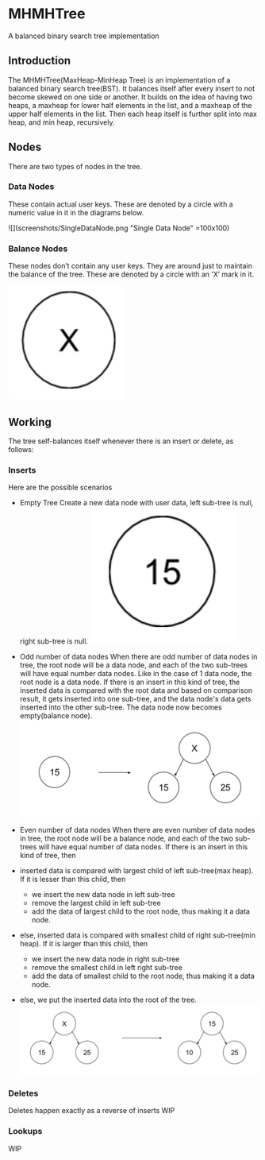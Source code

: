# MHMHTree
A balanced binary search tree implementation

## Introduction
The MHMHTree(MaxHeap-MinHeap Tree) is an implementation of a balanced binary search tree(BST). It balances itself after every insert to not become skewed on one side or another. It builds on the idea of having two heaps, a maxheap for lower half elements in the list, and a maxheap of the upper half elements in the list. Then each heap itself is further split into max heap, and min heap, recursively.

## Nodes
There are two types of nodes in the tree.

### Data Nodes
These contain actual user keys. 
These are denoted by a circle with a numeric value in it in the diagrams below.

![](screenshots/SingleDataNode.png "Single Data Node" =100x100)

### Balance Nodes
These nodes don’t contain any user keys.
They are around just to maintain the balance of the tree.
These are denoted by a circle with an ‘X’ mark in it.

![alt text](screenshots/SingleBlncNode.png "Single Balance Node")

## Working
The tree self-balances itself whenever there is an insert or delete, as follows:

### Inserts
Here are the possible scenarios

* Empty Tree
Create a new data node with user data, left sub-tree is null, right sub-tree is null.
![alt text](screenshots/SingleDataNode.png "Single Data Node")

* Odd number of data nodes
When there are odd number of data nodes in tree, the root node will be a data node, and each of the two sub-trees will have equal number data nodes. Like in the case of 1 data node, the root node is a data node.
If there is an insert in this kind of tree, the inserted data is compared with the root data and based on comparison result, it gets inserted into one sub-tree, and the data node's data gets inserted into the other sub-tree. The data node now becomes empty(balance node).
![alt text](screenshots/2NodeTree.png "2 Node Tree")

* Even number of data nodes
When there are even number of data nodes in tree, the root node will be a balance node, and each of the two sub-trees will have equal number of data nodes.
If there is an insert in this kind of tree, then 
* inserted data is compared with largest child of left sub-tree(max heap). If it is lesser than this child, then 
  * we insert the new data node in left sub-tree
  * remove the largest child in left sub-tree
  * add the data of largest child to the root node, thus making it a data node.
* else, inserted data is compared with smallest child of right sub-tree(min heap). If it is larger than this child, then 
  * we insert the new data node in right sub-tree
  * remove the smallest child in left right sub-tree
  * add the data of smallest child to the root node, thus making it a data node.
* else, we put the inserted data into the root of the tree.
![alt text](screenshots/3NodeTree.png "3 Node Tree")

### Deletes
Deletes happen exactly as a reverse of inserts
WIP

### Lookups
WIP